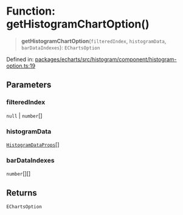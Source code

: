 # Function: getHistogramChartOption()

> **getHistogramChartOption**(`filteredIndex`, `histogramData`, `barDataIndexes`): `EChartsOption`

Defined in: [packages/echarts/src/histogram/component/histogram-option.ts:19](https://github.com/GeoDaCenter/openassistant/blob/994a31d776db171047aa7cd650eb798b5317f644/packages/echarts/src/histogram/component/histogram-option.ts#L19)

## Parameters

### filteredIndex

`null` | `number`[]

### histogramData

[`HistogramDataProps`](../type-aliases/HistogramDataProps.md)[]

### barDataIndexes

`number`[][]

## Returns

`EChartsOption`
